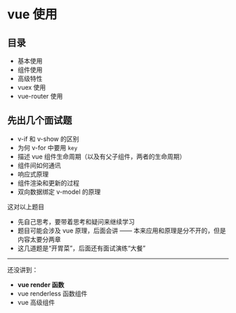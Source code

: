 # vue 使用

## 目录

- 基本使用
- 组件使用
- 高级特性
- vuex 使用
- vue-router 使用

## 先出几个面试题

- v-if 和 v-show 的区别
- 为何 v-for 中要用 `key`
- 描述 vue 组件生命周期（以及有父子组件，两者的生命周期）
- 组件间如何通讯
- 响应式原理
- 组件渲染和更新的过程
- 双向数据绑定 v-model 的原理

这对以上题目

- 先自己思考，要带着思考和疑问来继续学习
- 题目可能会涉及 vue 原理，后面会讲 —— 本来应用和原理是分不开的，但是内容太要分两章
- 这几道题是“开胃菜”，后面还有面试演练“大餐”

------

还没讲到：

- **vue render 函数**
- vue renderless 函数组件
- vue 高级组件
